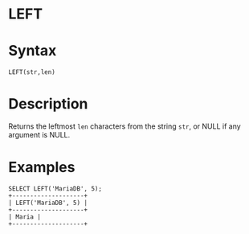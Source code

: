 # LEFT

#

# Syntax

```
LEFT(str,len)
```

#

# Description

Returns the leftmost `len` characters from the string `str`, or NULL if
any argument is NULL.

#

# Examples

```
SELECT LEFT('MariaDB', 5);
+--------------------+
| LEFT('MariaDB', 5) |
+--------------------+
| Maria |
+--------------------+
```